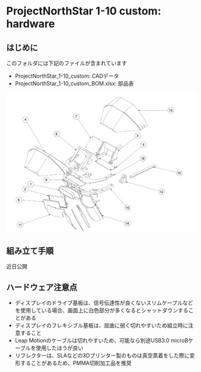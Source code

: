 # ProjectNorthStar 1-10 custom: hardware

## はじめに
このフォルダには下記のファイルが含まれています
- ProjectNorthStar_1-10_custom: CADデータ
- ProjectNorthStar_1-10_custom_BOM.xlsx: 部品表

![](/Hardware/imgs/ProjectNorthStar_1-10_custom.png_drawing.png)

## 組み立て手順
近日公開


## ハードウェア注意点
- ディスプレイのドライブ基板は、信号伝達性が良くないスリムケーブルなどを使用している場合、画面上に白色部分が多くなるとシャットダウンすることがある
- ディスプレイのフレキシブル基板は、屈曲に弱く切れやすいため組立時に注意すること
- Leap Motionのケーブルは切れやすいため、可能なら別途USB3.0 microBケーブルを使用したほうが良い
- リフレクターは、SLAなどの3Dプリンター製のものは真空蒸着をした際に変形することがあるため、PMMA切削加工品を推奨
